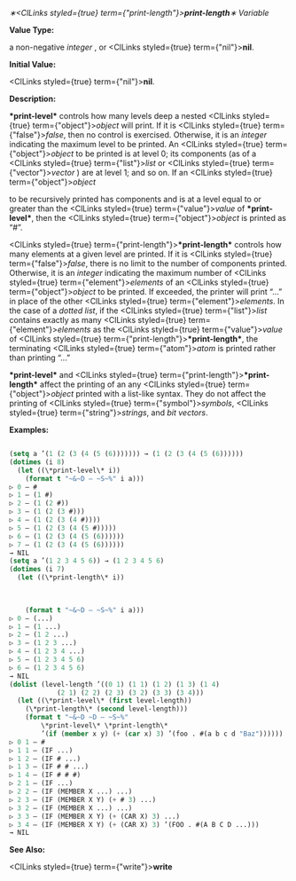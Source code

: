 *∗<ClLinks styled={true} term={"print-length"}><b>*print-length*</b></ClLinks>∗ Variable* 



**Value Type:** 



a non-negative *integer* , or <ClLinks styled={true} term={"nil"}><b>nil</b></ClLinks>. 



**Initial Value:** 



<ClLinks styled={true} term={"nil"}><b>nil</b></ClLinks>. 



**Description:** 



**\*print-level\*** controls how many levels deep a nested <ClLinks styled={true} term={"object"}><i>object</i></ClLinks> will print. If it is <ClLinks styled={true} term={"false"}><i>false</i></ClLinks>, then no control is exercised. Otherwise, it is an *integer* indicating the maximum level to be printed. An <ClLinks styled={true} term={"object"}><i>object</i></ClLinks> to be printed is at level 0; its components (as of a <ClLinks styled={true} term={"list"}><i>list</i></ClLinks> or <ClLinks styled={true} term={"vector"}><i>vector</i></ClLinks> ) are at level 1; and so on. If an <ClLinks styled={true} term={"object"}><i>object</i></ClLinks> 



to be recursively printed has components and is at a level equal to or greater than the <ClLinks styled={true} term={"value"}><i>value</i></ClLinks> of **\*print-level\***, then the <ClLinks styled={true} term={"object"}><i>object</i></ClLinks> is printed as “#”. 



<ClLinks styled={true} term={"print-length"}><b>\*print-length\*</b></ClLinks> controls how many elements at a given level are printed. If it is <ClLinks styled={true} term={"false"}><i>false</i></ClLinks>, there is no limit to the number of components printed. Otherwise, it is an *integer* indicating the maximum number of <ClLinks styled={true} term={"element"}><i>elements</i></ClLinks> of an <ClLinks styled={true} term={"object"}><i>object</i></ClLinks> to be printed. If exceeded, the printer will print “...” in place of the other <ClLinks styled={true} term={"element"}><i>elements</i></ClLinks>. In the case of a *dotted list*, if the <ClLinks styled={true} term={"list"}><i>list</i></ClLinks> contains exactly as many <ClLinks styled={true} term={"element"}><i>elements</i></ClLinks> as the <ClLinks styled={true} term={"value"}><i>value</i></ClLinks> of <ClLinks styled={true} term={"print-length"}><b>\*print-length\*</b></ClLinks>, the terminating <ClLinks styled={true} term={"atom"}><i>atom</i></ClLinks> is printed rather than printing “...” 



**\*print-level\*** and <ClLinks styled={true} term={"print-length"}><b>\*print-length\*</b></ClLinks> affect the printing of an any <ClLinks styled={true} term={"object"}><i>object</i></ClLinks> printed with a list-like syntax. They do not affect the printing of <ClLinks styled={true} term={"symbol"}><i>symbols</i></ClLinks>, <ClLinks styled={true} term={"string"}><i>strings</i></ClLinks>, and *bit vectors*. 



**Examples:**
```lisp

(setq a ’(1 (2 (3 (4 (5 (6))))))) → (1 (2 (3 (4 (5 (6)))))) 
(dotimes (i 8) 
  (let ((\*print-level\* i)) 
    (format t "~&~D – ~S~%" i a))) 
▷ 0 – # 
▷ 1 – (1 #) 
▷ 2 – (1 (2 #)) 
▷ 3 – (1 (2 (3 #))) 
▷ 4 – (1 (2 (3 (4 #)))) 
▷ 5 – (1 (2 (3 (4 (5 #))))) 
▷ 6 – (1 (2 (3 (4 (5 (6)))))) 
▷ 7 – (1 (2 (3 (4 (5 (6)))))) 
→ NIL 
(setq a ’(1 2 3 4 5 6)) → (1 2 3 4 5 6) 
(dotimes (i 7) 
  (let ((\*print-length\* i)) 

    
    
    (format t "~&~D – ~S~%" i a))) 
▷ 0 – (...) 
▷ 1 – (1 ...) 
▷ 2 – (1 2 ...) 
▷ 3 – (1 2 3 ...) 
▷ 4 – (1 2 3 4 ...) 
▷ 5 – (1 2 3 4 5 6) 
▷ 6 – (1 2 3 4 5 6) 
→ NIL 
(dolist (level-length ’((0 1) (1 1) (1 2) (1 3) (1 4) 
			(2 1) (2 2) (2 3) (3 2) (3 3) (3 4))) 
  (let ((\*print-level\* (first level-length)) 
	(\*print-length\* (second level-length))) 
    (format t "~&~D ~D – ~S~%" 
	    \*print-level\* \*print-length\* 
	    ’(if (member x y) (+ (car x) 3) ’(foo . #(a b c d "Baz")))))) 
▷ 0 1 – # 
▷ 1 1 – (IF ...) 
▷ 1 2 – (IF # ...) 
▷ 1 3 – (IF # # ...) 
▷ 1 4 – (IF # # #) 
▷ 2 1 – (IF ...) 
▷ 2 2 – (IF (MEMBER X ...) ...) 
▷ 2 3 – (IF (MEMBER X Y) (+ # 3) ...) 
▷ 3 2 – (IF (MEMBER X ...) ...) 
▷ 3 3 – (IF (MEMBER X Y) (+ (CAR X) 3) ...) 
▷ 3 4 – (IF (MEMBER X Y) (+ (CAR X) 3) ’(FOO . #(A B C D ...))) 
→ NIL 

```
**See Also:** 



<ClLinks styled={true} term={"write"}><b>write</b></ClLinks> 



